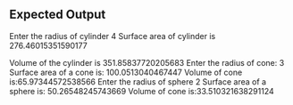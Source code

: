 ## Expected Output
Enter the radius of cylinder
4
Surface area of cylinder is 276.46015351590177

Volume of the cylinder is 351.85837720205683
Enter the radius of cone:
3
Surface area of a cone is: 100.0513040467447
Volume of cone is:65.97344572538566
Enter the radius of sphere
2
Surface area of a sphere is: 50.26548245743669
Volume of cone is:33.510321638291124
